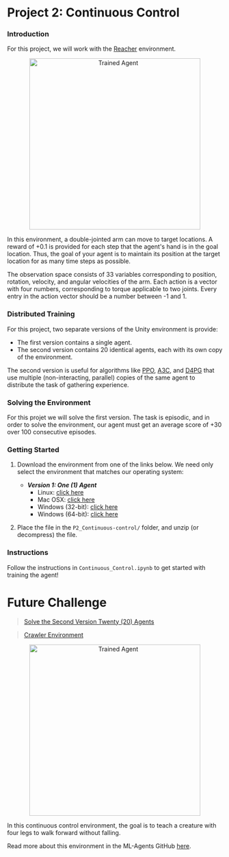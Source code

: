 [//]: # (Image References)

# Project 2: Continuous Control

### Introduction

For this project, we will work with the [Reacher](https://github.com/Unity-Technologies/ml-agents/blob/master/docs/Learning-Environment-Examples.md#reacher) environment.

<p align="center"> 
    <img src="https://user-images.githubusercontent.com/10624937/43851024-320ba930-9aff-11e8-8493-ee547c6af349.gif" align="middle" alt="Trained Agent" width="400px"> </p>
    
In this environment, a double-jointed arm can move to target locations. A reward of +0.1 is provided for each step that the agent's hand is in the goal location. Thus, the goal of your agent is to maintain its position at the target location for as many time steps as possible.

The observation space consists of 33 variables corresponding to position, rotation, velocity, and angular velocities of the arm. Each action is a vector with four numbers, corresponding to torque applicable to two joints. Every entry in the action vector should be a number between -1 and 1.

### Distributed Training

For this project, two separate versions of the Unity environment is provide:
- The first version contains a single agent.
- The second version contains 20 identical agents, each with its own copy of the environment.  

The second version is useful for algorithms like [PPO](https://arxiv.org/pdf/1707.06347.pdf), [A3C](https://arxiv.org/pdf/1602.01783.pdf), and [D4PG](https://openreview.net/pdf?id=SyZipzbCb) that use multiple (non-interacting, parallel) copies of the same agent to distribute the task of gathering experience.  

### Solving the Environment

For this projet we will solve the first version. The task is episodic, and in order to solve the environment, our agent must get an average score of +30 over 100 consecutive episodes.

### Getting Started

1. Download the environment from one of the links below. We need only select the environment that matches our operating system:

    - **_Version 1: One (1) Agent_**
        - Linux: [click here](https://s3-us-west-1.amazonaws.com/udacity-drlnd/P2/Reacher/one_agent/Reacher_Linux.zip)
        - Mac OSX: [click here](https://s3-us-west-1.amazonaws.com/udacity-drlnd/P2/Reacher/one_agent/Reacher.app.zip)
        - Windows (32-bit): [click here](https://s3-us-west-1.amazonaws.com/udacity-drlnd/P2/Reacher/one_agent/Reacher_Windows_x86.zip)
        - Windows (64-bit): [click here](https://s3-us-west-1.amazonaws.com/udacity-drlnd/P2/Reacher/one_agent/Reacher_Windows_x86_64.zip)


2. Place the file in the `P2_Continuous-control/` folder, and unzip (or decompress) the file. 

### Instructions

Follow the instructions in `Continuous_Control.ipynb` to get started with training the agent!  


# Future Challenge

>[Solve the Second Version Twenty (20) Agents](https://github.com/nalbert9/Deep_Reinforcement_Learning/blob/master/P2_Continuous-control/Twenty_Agents.md)

>[Crawler Environment](https://github.com/nalbert9/Deep_Reinforcement_Learning/blob/master/P2_Continuous-control/Continuous_Control.ipynb)

<p align="center"> 
    <img src="https://user-images.githubusercontent.com/10624937/43851646-d899bf20-9b00-11e8-858c-29b5c2c94ccc.png " align="middle" alt="Trained Agent" width="400px"> </p>

In this continuous control environment, the goal is to teach a creature with four legs to walk forward without falling.  

Read more about this environment in the ML-Agents GitHub [here](https://github.com/Unity-Technologies/ml-agents/blob/master/docs/Learning-Environment-Examples.md#crawler).  
